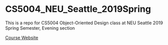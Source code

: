 # CS5004_NEU_Seattle_2019Spring
This is a repo for CS5004 Object-Oriented Design class at NEU Seattle 2019 Spring Semester, Evening section

[Course Website](https://course.ccs.neu.edu/cs5004sp1905-seattle/)
